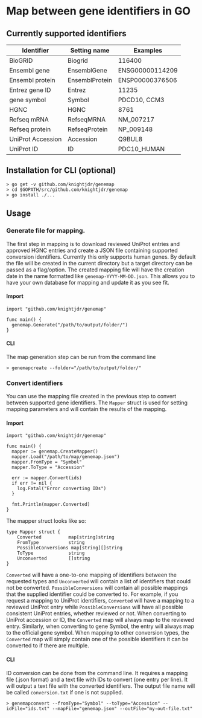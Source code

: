 # Map between gene identifiers in GO

## Currently supported identifiers

| Identifier | Setting name | Examples |
|-------------------|----------------|-----------------|
| BioGRID           | Biogrid        | 116400          |
| Ensembl gene      | EnsemblGene    | ENSG00000114209 |
| Ensembl protein   | EnsemblProtein | ENSP00000376506 |
| Entrez gene ID    | Entrez         | 11235           |
| gene symbol       | Symbol         | PDCD10, CCM3    |
| HGNC              | HGNC           | 8761            |
| Refseq mRNA       | RefseqMRNA     | NM_007217       |
| Refseq protein    | RefseqProtein  | NP_009148       |
| UniProt Accession | Accession      | Q9BUL8          |
| UniProt ID        | ID             | PDC10_HUMAN     |


## Installation for CLI (optional)

```
> go get -v github.com/knightjdr/genemap
> cd $GOPATH/src/github.com/knightjdr/genemap
> go install ./...
```

## Usage

### Generate file for mapping.

The first step in mapping is to download reviewed UniProt entries and approved HGNC entries and
create a JSON file containing
supported conversion identifiers. Currently this only supports human genes. By default the file
will be created in the current directory but a target directory can be passed as a flag/option. The
created mapping file will have the creation date in the name formatted like `genemap-YYYY-MM-DD.json`.
This allows you to have your own database for mapping and update it as you see fit.

#### Import

```
import "github.com/knightjdr/genemap"

func main() {
  genemap.Generate("/path/to/output/folder/")
}
```

#### CLI

The map generation step can be run from the command line

```
> genemapcreate --folder="/path/to/output/folder/"
```

### Convert identifiers

You can use the mapping file created in the previous step to convert between supported gene identifiers. The
`Mapper` struct is used for setting mapping parameters and will contain the results of the
mapping.

#### Import

```
import "github.com/knightjdr/genemap"

func main() {
  mapper := genemap.CreateMapper()
  mapper.Load("/path/to/map/genemap.json")
  mapper.FromType = "Symbol"
  mapper.ToType = "Accession"

  err := mapper.Convert(ids)
  if err != nil {
    log.Fatal("Error converting IDs")
  }

  fmt.Println(mapper.Converted)
}
```

The mapper struct looks like so:

```
type Mapper struct {
	Converted          map[string]string
	FromType           string
	PossibleConversions map[string][]string
	ToType             string
	Unconverted        []string
}
```

`Converted` will have a one-to-one mapping of identifiers between the requested types and
`Unconverted` will contain a list of identifiers that could not be converted.
`PossibleConversions` will contain all possible mappings that the supplied identifier could be
converted to. For example, if you request a mapping to UniProt identifiers, `Converted` will
have a mapping to a reviewed UniProt entry while `PossibleConversions` will have all possible consistent
UniProt entries, whether reviewed or not. When converting to UniProt accession or ID, the `Converted`
map will always map to the reviewed entry. Similarly, when converting to gene Symbol, the entry
will always map to the official gene symbol. When mapping to other conversion types, the `Converted`
map will simply contain one of the possible identifiers it can be converted to if there are multiple.

#### CLI

ID conversion can be done from the command line. It requires a mapping file (.json format) and a text
file with IDs to convert (one entry per line). It will output a text file with the converted identifiers.
The output file name will be called `conversion.txt` if one is not supplied.

```
> genemapconvert --fromType="Symbol" --toType="Accession" --idFile="ids.txt" --mapFile="genemap.json" --outFile="my-out-file.txt"
```